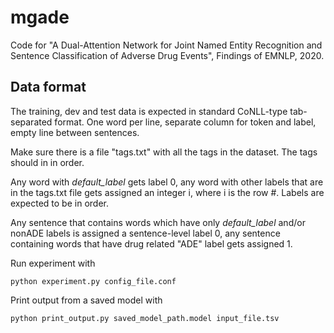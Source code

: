 # mgade
Code for "A Dual-Attention Network for Joint Named Entity Recognition and Sentence Classification of Adverse Drug Events", Findings of EMNLP, 2020.

Data format
-------------------------
The training, dev and test data is expected in standard CoNLL-type tab-separated format. One word per line, separate column for token and label, empty line between sentences.

Make sure there is a file "tags.txt" with all the tags in the dataset. The tags should in in order.

Any word with *default_label* gets label 0, any word with other labels that are in the tags.txt file gets assigned an integer i, where i is the row #. Labels are expected to be in order.

Any sentence that contains words which have only *default_label* and/or nonADE labels is assigned a sentence-level label 0, any sentence containing words that have drug related "ADE" label gets assigned 1.


Run experiment with 

    python experiment.py config_file.conf

Print output from a saved model with

    python print_output.py saved_model_path.model input_file.tsv

